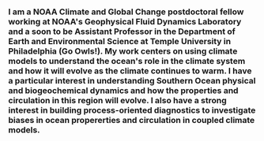 ### I am a NOAA Climate and Global Change postdoctoral fellow working at NOAA's Geophysical Fluid Dynamics Laboratory and a soon to be Assistant Professor in the Department of Earth and Environmental Science at Temple University in Philadelphia (Go Owls!). My work centers on using climate models to understand the ocean's role in the climate system and how it will evolve as the climate continues to warm. I have a particular interest in understanding Southern Ocean physical and biogeochemical dynamics and how the properties and circulation in this region will evolve. I also have a strong interest in building process-oriented diagnostics to investigate biases in ocean propererties and circulation in coupled climate models. 


<!--
**becki-beadling/becki-beadling** is a ✨ _special_ ✨ repository because its `README.md` (this file) appears on your GitHub profile.

Here are some ideas to get you started:

- 🔭 I’m currently working on ...
- 🌱 I’m currently learning ...
- 👯 I’m looking to collaborate on ...
- 🤔 I’m looking for help with ...
- 💬 Ask me about ...
- 📫 How to reach me: ...
- 😄 Pronouns: ...
- ⚡ Fun fact: ...
-->
